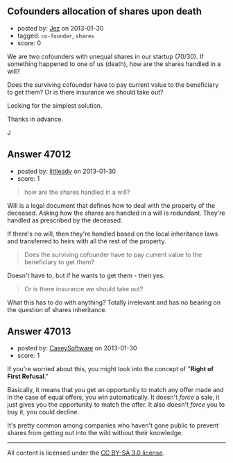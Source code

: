 ## Cofounders allocation of shares upon death

- posted by: [Jez](https://stackexchange.com/users/-1/18079-jez) on 2013-01-30
- tagged: `co-founder`, `shares`
- score: 0

We are two cofounders with unequal shares in our startup (70/30). If something happened to one of us (death), how are the shares handled in a will? 

Does the surviving cofounder have to pay current value to the beneficiary to get them? Or is there insurance we should take out?

Looking for the simplest solution.

Thanks in advance.

J


## Answer 47012

- posted by: [littleadv](https://stackexchange.com/users/-1/13808-littleadv) on 2013-01-30
- score: 1

> how are the shares handled in a will?

Will is a legal document that defines how to deal with the property of the deceased. Asking how the shares are handled in a will is redundant. They're handled as prescribed by the deceased.

If there's no will, then they're handled based on the local inheritance laws and transferred to heirs with all the rest of the property.

> Does the surviving cofounder have to pay current value to the beneficiary to get them?

Doesn't have to, but if he wants to get them - then yes.

> Or is there insurance we should take out?

What this has to do with anything? Totally irrelevant and has no bearing on the question of shares inheritance.


## Answer 47013

- posted by: [CaseySoftware](https://stackexchange.com/users/-1/11314-caseysoftware) on 2013-01-30
- score: 1

If you're worried about this, you might look into the concept of "**Right of First Refusal**."

Basically, it means that you get an opportunity to match any offer made and in the case of equal offers, you win automatically. It doesn't *force* a sale, it just gives you the opportunity to match the offer. It also doesn't *force* you to buy it, you could decline.

It's pretty common among companies who haven't gone public to prevent shares from getting out into the wild without their knowledge.



---

All content is licensed under the [CC BY-SA 3.0 license](https://creativecommons.org/licenses/by-sa/3.0/).
